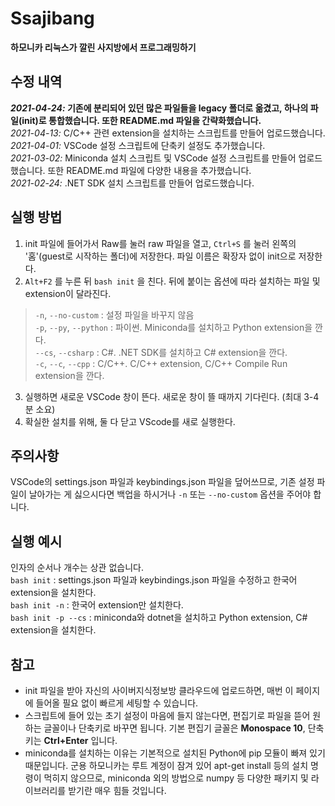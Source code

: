 # Ssajibang
**하모니카 리눅스가 깔린 사지방에서 프로그래밍하기**<br>

수정 내역
---
***2021-04-24:* 기존에 분리되어 있던 많은 파일들을 legacy 폴더로 옮겼고, 하나의 파일(init)로 통합했습니다. 또한 README.md 파일을 간략화했습니다.**<br>
*2021-04-13:* C/C++ 관련 extension을 설치하는 스크립트를 만들어 업로드했습니다.<br>
*2021-04-01:* VSCode 설정 스크립트에 단축키 설정도 추가했습니다.<br>
*2021-03-02:* Miniconda 설치 스크립트 및 VSCode 설정 스크립트를 만들어 업로드했습니다. 또한 README.md 파일에 다양한 내용을 추가했습니다.<br>
*2021-02-24:* .NET SDK 설치 스크립트를 만들어 업로드했습니다.<br>

실행 방법
---
1. init 파일에 들어가서 Raw를 눌러 raw 파일을 열고, `Ctrl+S` 를 눌러 왼쪽의 '홈'(guest로 시작하는 폴더)에 저장한다. 파일 이름은 확장자 없이 init으로 저장한다.
2. `Alt+F2` 를 누른 뒤 `bash init` 을 친다. 뒤에 붙이는 옵션에 따라 설치하는 파일 및 extension이 달라진다.
> `-n`, `--no-custom` : 설정 파일을 바꾸지 않음<br>
> `-p`, `--py`, `--python` : 파이썬. Miniconda를 설치하고 Python extension을 깐다.<br>
> `--cs`, `--csharp` : C#. .NET SDK를 설치하고 C# extension을 깐다.<br>
> `-c`, `--c`, `--cpp` : C/C++. C/C++ extension, C/C++ Compile Run extension을 깐다.<br>
3. 실행하면 새로운 VSCode 창이 뜬다. 새로운 창이 뜰 때까지 기다린다. (최대 3-4분 소요)
4. 확실한 설치를 위해, 둘 다 닫고 VScode를 새로 실행한다.

주의사항
---
VSCode의 settings.json 파일과 keybindings.json 파일을 덮어쓰므로, 기존 설정 파일이 날아가는 게 싫으시다면 백업을 하시거나 `-n` 또는 `--no-custom` 옵션을 주어야 합니다.

실행 예시
---
인자의 순서나 개수는 상관 없습니다.<br>
`bash init` : settings.json 파일과 keybindings.json 파일을 수정하고 한국어 extension을 설치한다.<br>
`bash init -n` : 한국어 extension만 설치한다.<br>
`bash init -p --cs` : miniconda와 dotnet을 설치하고 Python extension, C# extension을 설치한다.<br>

참고
---
- init 파일을 받아 자신의 사이버지식정보방 클라우드에 업로드하면, 매번 이 페이지에 들어올 필요 없이 빠르게 세팅할 수 있습니다.
- 스크립트에 들어 있는 초기 설정이 마음에 들지 않는다면, 편집기로 파일을 뜯어 원하는 글꼴이나 단축키로 바꾸면 됩니다. 기본 편집기 글꼴은 **Monospace 10**, 단축키는 **Ctrl+Enter** 입니다.
- miniconda를 설치하는 이유는 기본적으로 설치된 Python에 pip 모듈이 빠져 있기 때문입니다. 군용 하모니카는 루트 계정이 잠겨 있어 apt-get install 등의 설치 명령이 먹히지 않으므로, miniconda 외의 방법으로 numpy 등 다양한 패키지 및 라이브러리를 받기란 매우 힘들 것입니다.
